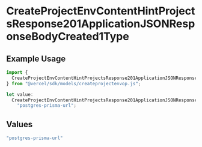 # CreateProjectEnvContentHintProjectsResponse201ApplicationJSONResponseBodyCreated1Type

## Example Usage

```typescript
import {
  CreateProjectEnvContentHintProjectsResponse201ApplicationJSONResponseBodyCreated1Type,
} from "@vercel/sdk/models/createprojectenvop.js";

let value:
  CreateProjectEnvContentHintProjectsResponse201ApplicationJSONResponseBodyCreated1Type =
    "postgres-prisma-url";
```

## Values

```typescript
"postgres-prisma-url"
```